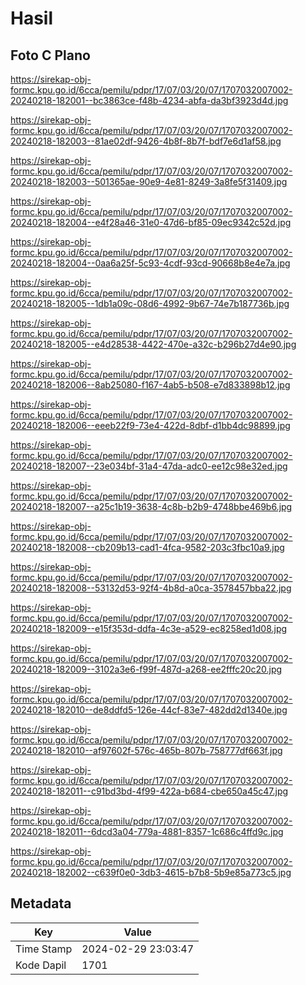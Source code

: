 # Hasil

## Foto C Plano

https://sirekap-obj-formc.kpu.go.id/6cca/pemilu/pdpr/17/07/03/20/07/1707032007002-20240218-182001--bc3863ce-f48b-4234-abfa-da3bf3923d4d.jpg

https://sirekap-obj-formc.kpu.go.id/6cca/pemilu/pdpr/17/07/03/20/07/1707032007002-20240218-182003--81ae02df-9426-4b8f-8b7f-bdf7e6d1af58.jpg

https://sirekap-obj-formc.kpu.go.id/6cca/pemilu/pdpr/17/07/03/20/07/1707032007002-20240218-182003--501365ae-90e9-4e81-8249-3a8fe5f31409.jpg

https://sirekap-obj-formc.kpu.go.id/6cca/pemilu/pdpr/17/07/03/20/07/1707032007002-20240218-182004--e4f28a46-31e0-47d6-bf85-09ec9342c52d.jpg

https://sirekap-obj-formc.kpu.go.id/6cca/pemilu/pdpr/17/07/03/20/07/1707032007002-20240218-182004--0aa6a25f-5c93-4cdf-93cd-90668b8e4e7a.jpg

https://sirekap-obj-formc.kpu.go.id/6cca/pemilu/pdpr/17/07/03/20/07/1707032007002-20240218-182005--1db1a09c-08d6-4992-9b67-74e7b187736b.jpg

https://sirekap-obj-formc.kpu.go.id/6cca/pemilu/pdpr/17/07/03/20/07/1707032007002-20240218-182005--e4d28538-4422-470e-a32c-b296b27d4e90.jpg

https://sirekap-obj-formc.kpu.go.id/6cca/pemilu/pdpr/17/07/03/20/07/1707032007002-20240218-182006--8ab25080-f167-4ab5-b508-e7d833898b12.jpg

https://sirekap-obj-formc.kpu.go.id/6cca/pemilu/pdpr/17/07/03/20/07/1707032007002-20240218-182006--eeeb22f9-73e4-422d-8dbf-d1bb4dc98899.jpg

https://sirekap-obj-formc.kpu.go.id/6cca/pemilu/pdpr/17/07/03/20/07/1707032007002-20240218-182007--23e034bf-31a4-47da-adc0-ee12c98e32ed.jpg

https://sirekap-obj-formc.kpu.go.id/6cca/pemilu/pdpr/17/07/03/20/07/1707032007002-20240218-182007--a25c1b19-3638-4c8b-b2b9-4748bbe469b6.jpg

https://sirekap-obj-formc.kpu.go.id/6cca/pemilu/pdpr/17/07/03/20/07/1707032007002-20240218-182008--cb209b13-cad1-4fca-9582-203c3fbc10a9.jpg

https://sirekap-obj-formc.kpu.go.id/6cca/pemilu/pdpr/17/07/03/20/07/1707032007002-20240218-182008--53132d53-92f4-4b8d-a0ca-3578457bba22.jpg

https://sirekap-obj-formc.kpu.go.id/6cca/pemilu/pdpr/17/07/03/20/07/1707032007002-20240218-182009--e15f353d-ddfa-4c3e-a529-ec8258ed1d08.jpg

https://sirekap-obj-formc.kpu.go.id/6cca/pemilu/pdpr/17/07/03/20/07/1707032007002-20240218-182009--3102a3e6-f99f-487d-a268-ee2fffc20c20.jpg

https://sirekap-obj-formc.kpu.go.id/6cca/pemilu/pdpr/17/07/03/20/07/1707032007002-20240218-182010--de8ddfd5-126e-44cf-83e7-482dd2d1340e.jpg

https://sirekap-obj-formc.kpu.go.id/6cca/pemilu/pdpr/17/07/03/20/07/1707032007002-20240218-182010--af97602f-576c-465b-807b-758777df663f.jpg

https://sirekap-obj-formc.kpu.go.id/6cca/pemilu/pdpr/17/07/03/20/07/1707032007002-20240218-182011--c91bd3bd-4f99-422a-b684-cbe650a45c47.jpg

https://sirekap-obj-formc.kpu.go.id/6cca/pemilu/pdpr/17/07/03/20/07/1707032007002-20240218-182011--6dcd3a04-779a-4881-8357-1c686c4ffd9c.jpg

https://sirekap-obj-formc.kpu.go.id/6cca/pemilu/pdpr/17/07/03/20/07/1707032007002-20240218-182002--c639f0e0-3db3-4615-b7b8-5b9e85a773c5.jpg


## Metadata

| Key        | Value               |
| ---------- | ------------------- |
| Time Stamp | 2024-02-29 23:03:47 |
| Kode Dapil | 1701                |



